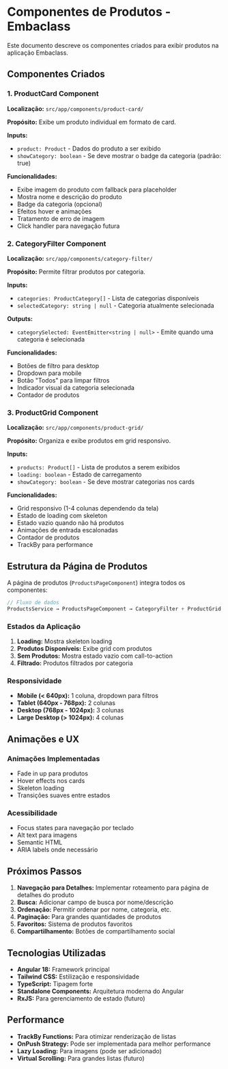 # Componentes de Produtos - Embaclass

Este documento descreve os componentes criados para exibir produtos na aplicação Embaclass.

## Componentes Criados

### 1. ProductCard Component
**Localização:** `src/app/components/product-card/`

**Propósito:** Exibe um produto individual em formato de card.

**Inputs:**
- `product: Product` - Dados do produto a ser exibido
- `showCategory: boolean` - Se deve mostrar o badge da categoria (padrão: true)

**Funcionalidades:**
- Exibe imagem do produto com fallback para placeholder
- Mostra nome e descrição do produto
- Badge da categoria (opcional)
- Efeitos hover e animações
- Tratamento de erro de imagem
- Click handler para navegação futura

### 2. CategoryFilter Component
**Localização:** `src/app/components/category-filter/`

**Propósito:** Permite filtrar produtos por categoria.

**Inputs:**
- `categories: ProductCategory[]` - Lista de categorias disponíveis
- `selectedCategory: string | null` - Categoria atualmente selecionada

**Outputs:**
- `categorySelected: EventEmitter<string | null>` - Emite quando uma categoria é selecionada

**Funcionalidades:**
- Botões de filtro para desktop
- Dropdown para mobile
- Botão "Todos" para limpar filtros
- Indicador visual da categoria selecionada
- Contador de produtos

### 3. ProductGrid Component
**Localização:** `src/app/components/product-grid/`

**Propósito:** Organiza e exibe produtos em grid responsivo.

**Inputs:**
- `products: Product[]` - Lista de produtos a serem exibidos
- `loading: boolean` - Estado de carregamento
- `showCategory: boolean` - Se deve mostrar categorias nos cards

**Funcionalidades:**
- Grid responsivo (1-4 colunas dependendo da tela)
- Estado de loading com skeleton
- Estado vazio quando não há produtos
- Animações de entrada escalonadas
- Contador de produtos
- TrackBy para performance

## Estrutura da Página de Produtos

A página de produtos (`ProductsPageComponent`) integra todos os componentes:

```typescript
// Fluxo de dados
ProductsService → ProductsPageComponent → CategoryFilter + ProductGrid → ProductCard
```

### Estados da Aplicação

1. **Loading:** Mostra skeleton loading
2. **Produtos Disponíveis:** Exibe grid com produtos
3. **Sem Produtos:** Mostra estado vazio com call-to-action
4. **Filtrado:** Produtos filtrados por categoria

### Responsividade

- **Mobile (< 640px):** 1 coluna, dropdown para filtros
- **Tablet (640px - 768px):** 2 colunas
- **Desktop (768px - 1024px):** 3 colunas
- **Large Desktop (> 1024px):** 4 colunas

## Animações e UX

### Animações Implementadas
- Fade in up para produtos
- Hover effects nos cards
- Skeleton loading
- Transições suaves entre estados

### Acessibilidade
- Focus states para navegação por teclado
- Alt text para imagens
- Semantic HTML
- ARIA labels onde necessário

## Próximos Passos

1. **Navegação para Detalhes:** Implementar roteamento para página de detalhes do produto
2. **Busca:** Adicionar campo de busca por nome/descrição
3. **Ordenação:** Permitir ordenar por nome, categoria, etc.
4. **Paginação:** Para grandes quantidades de produtos
5. **Favoritos:** Sistema de produtos favoritos
6. **Compartilhamento:** Botões de compartilhamento social

## Tecnologias Utilizadas

- **Angular 18:** Framework principal
- **Tailwind CSS:** Estilização e responsividade
- **TypeScript:** Tipagem forte
- **Standalone Components:** Arquitetura moderna do Angular
- **RxJS:** Para gerenciamento de estado (futuro)

## Performance

- **TrackBy Functions:** Para otimizar renderização de listas
- **OnPush Strategy:** Pode ser implementada para melhor performance
- **Lazy Loading:** Para imagens (pode ser adicionado)
- **Virtual Scrolling:** Para grandes listas (futuro)